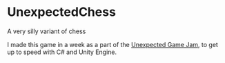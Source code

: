 # UnexpectedChess
A very silly variant of chess


I made this game in a week as a part of the [Unexpected Game Jam](https://itch.io/jam/unexpectedjam), to get up to speed with C# and Unity Engine.
